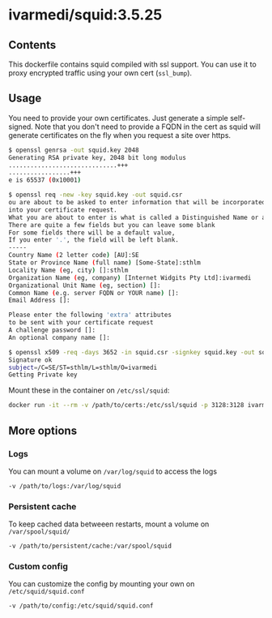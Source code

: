 # ivarmedi/squid:3.5.25

## Contents

This dockerfile contains squid compiled with ssl support. You can use it to proxy encrypted traffic using your own cert (`ssl_bump`).

## Usage

You need to provide your own certificates. Just generate a simple self-signed.
Note that you don't need to provide a FQDN in the cert as squid will generate certificates on the fly when you request a site over https.

```bash
$ openssl genrsa -out squid.key 2048
Generating RSA private key, 2048 bit long modulus
..............................+++
.................+++
e is 65537 (0x10001)

$ openssl req -new -key squid.key -out squid.csr
ou are about to be asked to enter information that will be incorporated
into your certificate request.
What you are about to enter is what is called a Distinguished Name or a DN.
There are quite a few fields but you can leave some blank
For some fields there will be a default value,
If you enter '.', the field will be left blank.
-----
Country Name (2 letter code) [AU]:SE
State or Province Name (full name) [Some-State]:sthlm
Locality Name (eg, city) []:sthlm
Organization Name (eg, company) [Internet Widgits Pty Ltd]:ivarmedi
Organizational Unit Name (eg, section) []:
Common Name (e.g. server FQDN or YOUR name) []:
Email Address []:

Please enter the following 'extra' attributes
to be sent with your certificate request
A challenge password []:
An optional company name []:

$ openssl x509 -req -days 3652 -in squid.csr -signkey squid.key -out squid.crt
Signature ok
subject=/C=SE/ST=sthlm/L=sthlm/O=ivarmedi
Getting Private key
```

Mount these in the container on `/etc/ssl/squid`: 

```bash
docker run -it --rm -v /path/to/certs:/etc/ssl/squid -p 3128:3128 ivarmedi/squid
```

## More options

### Logs
You can mount a volume on `/var/log/squid` to access the logs

```
-v /path/to/logs:/var/log/squid
```

### Persistent cache
To keep cached data betweeen restarts, mount a volume on `/var/spool/squid/`

```
-v /path/to/persistent/cache:/var/spool/squid
```

### Custom config
You can customize the config by mounting your own on `/etc/squid/squid.conf`

```
-v /path/to/config:/etc/squid/squid.conf
```
